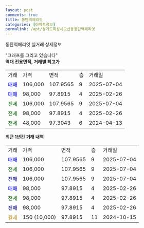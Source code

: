 ```yaml
---
layout: post
comments: true
title: 동탄역헤리엇
categories: [아파트정보]
permalink: /apt/경기도화성시오산동동탄역헤리엇
---
```


동탄역헤리엇 실거래 상세정보

<script type="text/javascript">
  google.charts.load('current', {'packages':['line', 'corechart']});
  google.charts.setOnLoadCallback(drawChart);

  function drawChart() {
    var data = new google.visualization.DataTable();
    data.addColumn('date', '거래일');
    data.addColumn('number', "매매");
    data.addColumn('number', "전세");
    data.addColumn('number', "전매");

    data.addRows([[new Date(Date.parse("2025-07-04")), 106000, null, null], [new Date(Date.parse("2025-07-04")), null, 106000, null], [new Date(Date.parse("2025-07-04")), null, null, 106000], [new Date(Date.parse("2025-02-26")), 98000, null, null], [new Date(Date.parse("2025-02-26")), null, 98000, null], [new Date(Date.parse("2025-02-26")), null, null, 98000], [new Date(Date.parse("2024-10-15")), null, null, null]]);

    var options = {
      hAxis: {
        format: 'yyyy/MM/dd'
      },    
      lineWidth: 0,
      pointsVisible: true,    
      title: '최근 1년간 유형별 실거래가 분포',
      legend: { position: 'bottom' }
    };

    var formatter = new google.visualization.NumberFormat({pattern:'###,###'} );
    formatter.format(data, 1);
    formatter.format(data, 2);
    
    setTimeout(function() {
        var chart = new google.visualization.LineChart(document.getElementById('columnchart_material'));
        chart.draw(data, (options));
        document.getElementById('loading').style.display = 'none';
    }, 200);
  }
</script>


<div id="loading" style="z-index:20; display: block; margin-left: 0px">"그래프를 그리고 있습니다"</div>
<div id="columnchart_material" style="width: 95%; margin-left: 0px; display: block"></div>
<!-- contents start -->
<b>역대 전용면적, 거래별 최고가</b>
<table class="sortable">
    <tr>
      <td>거래</td>
      <td>가격</td>
      <td>면적</td>
      <td>층</td>
      <td>거래일</td>
    </tr>
        <tr>
          <td><a style="color: blue">매매</a></td>
          <td>106,000</td>
          <td>107.9565</td>
          <td>9</td>
          <td>2025-07-04</td>
        </tr>            <tr>
          <td><a style="color: blue">매매</a></td>
          <td>98,000</td>
          <td>97.8915</td>
          <td>4</td>
          <td>2025-02-26</td>
        </tr>        
        <tr>
              <td><a style="color: darkgreen">전세</a></td>
              <td>106,000</td>
              <td>107.9565</td>
              <td>9</td>
              <td>2025-07-04</td>
            </tr>            <tr>
              <td><a style="color: darkgreen">전세</a></td>
              <td>98,000</td>
              <td>97.8915</td>
              <td>4</td>
              <td>2025-02-26</td>
            </tr>            <tr>
              <td><a style="color: darkgreen">전세</a></td>
              <td>48,000</td>
              <td>97.3043</td>
              <td>6</td>
              <td>2024-04-13</td>
            </tr>        
    
</table>

<b>최근 1년간 거래 내역</b>

<table class="sortable">
    <tr>
      <td>거래</td>
      <td>가격</td>
      <td>면적</td>
      <td>층</td>
      <td>거래일</td>
    </tr>
    <tr>
      <td><a style="color: blue">매매</a></td>
      <td>106,000</td>
      <td>107.9565</td>
      <td>9</td>
      <td>2025-07-04</td>
    </tr>          <tr>
      <td><a style="color: darkgreen">전세</a></td>
      <td>106,000</td>
      <td>107.9565</td>
      <td>9</td>
      <td>2025-07-04</td>
    </tr>          <tr>
      <td><a style="color: darkblue">전매</a></td>
      <td>106,000</td>
      <td>107.9565</td>
      <td>9</td>
      <td>2025-07-04</td>
    </tr>          <tr>
      <td><a style="color: blue">매매</a></td>
      <td>98,000</td>
      <td>97.8915</td>
      <td>4</td>
      <td>2025-02-26</td>
    </tr>          <tr>
      <td><a style="color: darkgreen">전세</a></td>
      <td>98,000</td>
      <td>97.8915</td>
      <td>4</td>
      <td>2025-02-26</td>
    </tr>          <tr>
      <td><a style="color: darkblue">전매</a></td>
      <td>98,000</td>
      <td>97.8915</td>
      <td>4</td>
      <td>2025-02-26</td>
    </tr>          <tr>
      <td><a style="color: darkgoldenrod">월세</a></td>
      <td>150 (10,000)</td>
      <td>97.8915</td>
      <td>11</td>
      <td>2024-10-15</td>
    </tr>      </table>
<!-- contents end -->    

